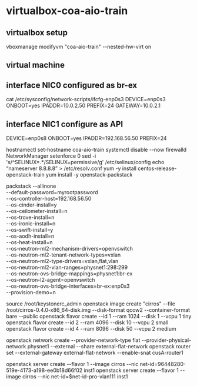 # virtualbox-coa-aio-train

## virtualbox setup
vboxmanage modifyvm "coa-aio-train" --nested-hw-virt on

## virtual machine
## interface NIC0 configured as br-ex
cat /etc/sysconfig/network-scripts/ifcfg-enp0s3 
DEVICE=enp0s3
ONBOOT=yes
IPADDR=10.0.2.50
PREFIX=24
GATEWAY=10.0.2.1

## interface NIC1 configure as API
DEVICE=enp0s8
ONBOOT=yes
IPADDR=192.168.56.50
PREFIX=24

hostnamectl set-hostname coa-aio-train
systemctl disable --now firewalld NetworkManager
setenforce 0
sed -i 's/^SELINUX=.*/SELINUX=permissive/g' /etc/selinux/config
echo “nameserver 8.8.8.8” > /etc/resolv.conf
yum -y install centos-release-openstack-train
yum install -y openstack-packstack

packstack --allinone \
--default-password=myrootpassword \
--os-controller-host=192.168.56.50 \
--os-cinder-install=y \
--os-ceilometer-install=n \
--os-trove-install=n \
--os-ironic-install=n \
--os-swift-install=y \
--os-aodh-install=n \
--os-heat-install=n \
--os-neutron-ml2-mechanism-drivers=openvswitch \
--os-neutron-ml2-tenant-network-types=vxlan \
--os-neutron-ml2-type-drivers=vxlan,flat,vlan \
--os-neutron-ml2-vlan-ranges=physnet1:298:299 \
--os-neutron-ovs-bridge-mappings=physnet1:br-ex \
--os-neutron-l2-agent=openvswitch \
--os-neutron-ovs-bridge-interfaces=br-ex:enp0s3 \
--provision-demo=n 

source /root/keystonerc_admin
openstack image create "cirros" --file /root/cirros-0.4.0-x86_64-disk.img --disk-format qcow2 --container-format bare --public
openstack flavor create --id 1 --ram 1024 --disk 1  --vcpu 1 tiny
openstack flavor create --id 2 --ram 4096 --disk 10 --vcpu 2 small
openstack flavor create --id 4 --ram 8096 --disk 50 --vcpu 2 medium



openstack network create --provider-network-type flat --provider-physical-network physnet1 --external --share external-flat-network
openstack router set --external-gateway external-flat-network --enable-snat cusA-router1

openstack server create --flavor 1 --image cirros --nic net-id=96448280-519e-4173-a198-ee0b18d66f02 inst1
openstack server create --flavor 1 --image cirros --nic net-id=$net-id-pro-vlan111 inst1